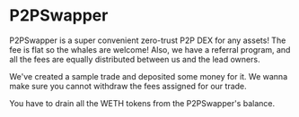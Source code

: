 # P2PSwapper

P2PSwapper is a super convenient zero-trust P2P DEX for any assets! The fee is flat so the whales are welcome!
Also, we have a referral program, and all the fees are equally distributed between us and the lead owners.

We've created a sample trade and deposited some money for it.
We wanna make sure you cannot withdraw the fees assigned for our trade.

You have to drain all the WETH tokens from the P2PSwapper's balance.
